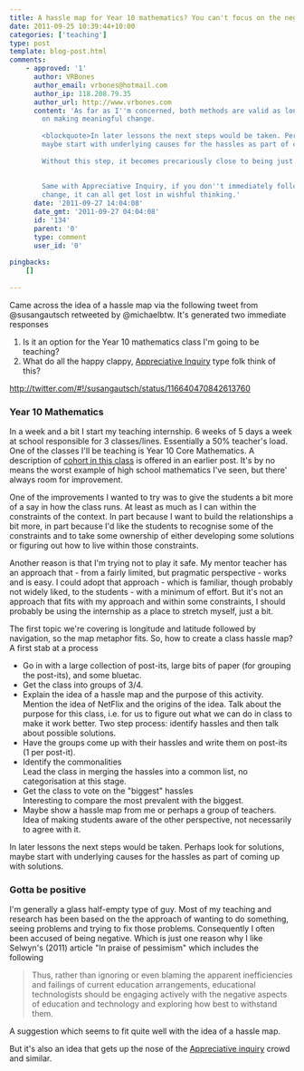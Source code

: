```yaml
---
title: A hassle map for Year 10 mathematics? You can't focus on the negatives?
date: 2011-09-25 10:39:44+10:00
categories: ['teaching']
type: post
template: blog-post.html
comments:
    - approved: '1'
      author: VRBones
      author_email: vrbones@hotmail.com
      author_ip: 118.208.79.35
      author_url: http://www.vrbones.com
      content: 'As far as I''m concerned, both methods are valid as long as they focus
        on making meaningful change.
    
        <blockquote>In later lessons the next steps would be taken. Perhaps look for solutions,
        maybe start with underlying causes for the hassles as part of coming up with solutions.</blockquote>
    
        Without this step, it becomes precariously close to being just a whingefest.
    
    
        Same with Appreciative Inquiry, if you don''t immediately follow up with any meaningful
        change, it can all get lost in wishful thinking.'
      date: '2011-09-27 14:04:08'
      date_gmt: '2011-09-27 04:04:08'
      id: '134'
      parent: '0'
      type: comment
      user_id: '0'
    
pingbacks:
    []
    
---
```

Came across the idea of a hassle map via the following tweet from @susangautsch retweeted by @michaelbtw. It's generated two immediate responses

1. Is it an option for the Year 10 mathematics class I'm going to be teaching?
2. What do all the happy clappy, [Appreciative Inquiry](http://en.wikipedia.org/wiki/Appreciative_inquiry) type folk think of this?

http://twitter.com/#!/susangautsch/status/116640470842613760

### Year 10 Mathematics

In a week and a bit I start my teaching internship. 6 weeks of 5 days a week at school responsible for 3 classes/lines. Essentially a 50% teacher's load. One of the classes I'll be teaching is Year 10 Core Mathematics. A description of [cohort in this class](/blog2/2011/09/21/the-final-plan-khan-academy-gamification-and-the-flipped-classroom/#cohort) is offered in an earlier post. It's by no means the worst example of high school mathematics I've seen, but there' always room for improvement.

One of the improvements I wanted to try was to give the students a bit more of a say in how the class runs. At least as much as I can within the constraints of the context. In part because I want to build the relationships a bit more, in part because I'd like the students to recognise some of the constraints and to take some ownership of either developing some solutions or figuring out how to live within those constraints.

Another reason is that I'm trying not to play it safe. My mentor teacher has an approach that - from a fairly limited, but pragmatic perspective - works and is easy. I could adopt that approach - which is familiar, though probably not widely liked, to the students - with a minimum of effort. But it's not an approach that fits with my approach and within some constraints, I should probably be using the internship as a place to stretch myself, just a bit.

The first topic we're covering is longitude and latitude followed by navigation, so the map metaphor fits. So, how to create a class hassle map? A first stab at a process

- Go in with a large collection of post-its, large bits of paper (for grouping the post-its), and some bluetac.
- Get the class into groups of 3/4.
- Explain the idea of a hassle map and the purpose of this activity.  
    Mention the idea of NetFlix and the origins of the idea. Talk about the purpose for this class, i.e. for us to figure out what we can do in class to make it work better. Two step process: identify hassles and then talk about possible solutions.
- Have the groups come up with their hassles and write them on post-its (1 per post-it).
- Identify the commonalities  
    Lead the class in merging the hassles into a common list, no categorisation at this stage.
- Get the class to vote on the "biggest" hassles  
    Interesting to compare the most prevalent with the biggest.
- Maybe show a hassle map from me or perhaps a group of teachers.  
    Idea of making students aware of the other perspective, not necessarily to agree with it.

In later lessons the next steps would be taken. Perhaps look for solutions, maybe start with underlying causes for the hassles as part of coming up with solutions.

### Gotta be positive

I'm generally a glass half-empty type of guy. Most of my teaching and research has been based on the the approach of wanting to do something, seeing problems and trying to fix those problems. Consequently I often been accused of being negative. Which is just one reason why I like Selwyn's (2011) article "In praise of pessimism" which includes the following

> Thus, rather than ignoring or even blaming the apparent inefficiencies and failings of current education arrangements, educational technologists should be engaging actively with the negative aspects of education and technology and exploring how best to withstand them.

A suggestion which seems to fit quite well with the idea of a hassle map.

But it's also an idea that gets up the nose of the [Appreciative inquiry](http://en.wikipedia.org/wiki/Appreciative_inquiry) crowd and similar.